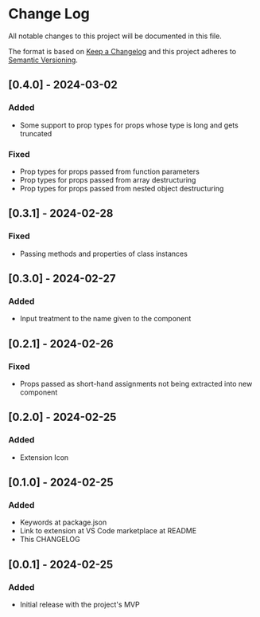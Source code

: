 # Change Log

All notable changes to this project will be documented in this file.

The format is based on [Keep a Changelog](http://keepachangelog.com/) and this project adheres to [Semantic Versioning](http://semver.org/).

## [0.4.0] - 2024-03-02

### Added

- Some support to prop types for props whose type is long and gets truncated

### Fixed

- Prop types for props passed from function parameters
- Prop types for props passed from array destructuring
- Prop types for props passed from nested object destructuring

## [0.3.1] - 2024-02-28

### Fixed

- Passing methods and properties of class instances

## [0.3.0] - 2024-02-27

### Added

- Input treatment to the name given to the component

## [0.2.1] - 2024-02-26

### Fixed

- Props passed as short-hand assignments not being extracted into new component

## [0.2.0] - 2024-02-25

### Added

- Extension Icon

## [0.1.0] - 2024-02-25

### Added

- Keywords at package.json
- Link to extension at VS Code marketplace at README
- This CHANGELOG

## [0.0.1] - 2024-02-25

### Added

- Initial release with the project's MVP

